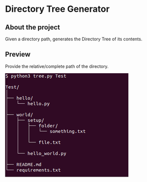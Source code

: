 # Directory Tree Generator

## About the project

Given a directory path, generates the Directory Tree of its contents.

## Preview

Provide the relative/complete path of the directory.

![Output](output.png)
